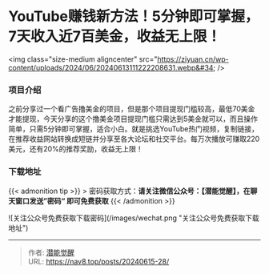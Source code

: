 # YouTube赚钱新方法！5分钟即可掌握，7天收入近7百美金，收益无上限！


&lt;img class=&#34;size-medium aligncenter&#34; src=&#34;https://ziyuan.cn/wp-content/uploads/2024/06/20240613111222208631.webp&#34;  /&gt;

###  项目介绍

之前分享过一个看广告撸美金的项目，但是那个项目提现门槛较高，最低70美金才能提现，今天分享的这个撸美金项目提现门槛只需达到5美金就可以，而且操作简单，只需5分钟即可掌握，适合小白。就是挑选YouTube热门视频，复制链接，在推荐收益网站转换成短链并分享至各大论坛和社交平台。每万次播放可赚取220美元，还有20%的推荐奖励，收益无上限！

### 下载地址




{{&lt; admonition tip &gt;}}
&gt; 密码获取方式：**请关注微信公众号：【潜能觉醒】，在聊天窗口发送”密码“ 即可免费获取**
{{&lt; /admonition &gt;}}


![关注公众号免费获取下载密码](/images/wechat.png &#34;关注公众号免费获取下载地址&#34;)

---

> 作者: [潜能觉醒](https://nav8.top)  
> URL: https://nav8.top/posts/20240615-28/  

